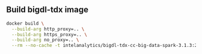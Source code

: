 ## Build bigdl-tdx image
```bash
docker build \
  --build-arg http_proxy=.. \
  --build-arg https_proxy=.. \
  --build-arg no_proxy=.. \
  --rm --no-cache -t intelanalytics/bigdl-tdx-cc-big-data-spark-3.1.3:2.3.0-SNAPSHOT .
```
